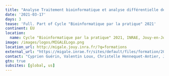 ```yaml
---
title: "Analyse Traitement bioinformatique et analyse différentielle de données d'expression RNA-seq sous Galaxy"
date: '2021-03-17'
days: 3
tease: 'Full. Part of Cycle "Bioinformatique par la pratique" 2021'
continent: EU
location:
  name: Cycle "Bioinformatique par la pratique" 2021, INRAE, Jouy-en-Josas, France
image: /images/logos/MIGALELogo.png
location_url: http://migale.jouy.inra.fr/?q=formations
external_url: "https://migale.inrae.fr/sites/default/files/formation/2021/module23.pdf"
contact: "Cyprien Guérin, Valentin Loux, Christelle Hennequet-Antier, Julie Aubert"
gtn: true
subsites: [global, us]
---
```

